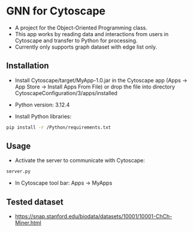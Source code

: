 # GNN for Cytoscape

* A project for the Object-Oriented Programming class.
* This app works by reading data and interactions from users in Cytoscape and transfer to Python for processing.
* Currently only supports graph dataset with edge list only.

## Installation

* Install Cytoscape/target/MyApp-1.0.jar in the Cytoscape app (Apps -> App Store -> Install Apps From File) or drop the file into directory CytoscapeConfiguration/3/apps/installed

* Python version: 3.12.4
* Install Python libraries:
```bash
pip install -r /Python/requirements.txt
```

## Usage
* Activate the server to communicate with Cytoscape:
```bash
server.py
```
* In Cytoscape tool bar: Apps -> MyApps

## Tested dataset
* https://snap.stanford.edu/biodata/datasets/10001/10001-ChCh-Miner.html
